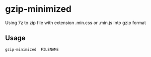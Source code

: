 # gzip-minimized
Using 7z to zip file with extension .min.css or .min.js into gzip format
## Usage
```sh
gzip-minimized  FILENAME
```

